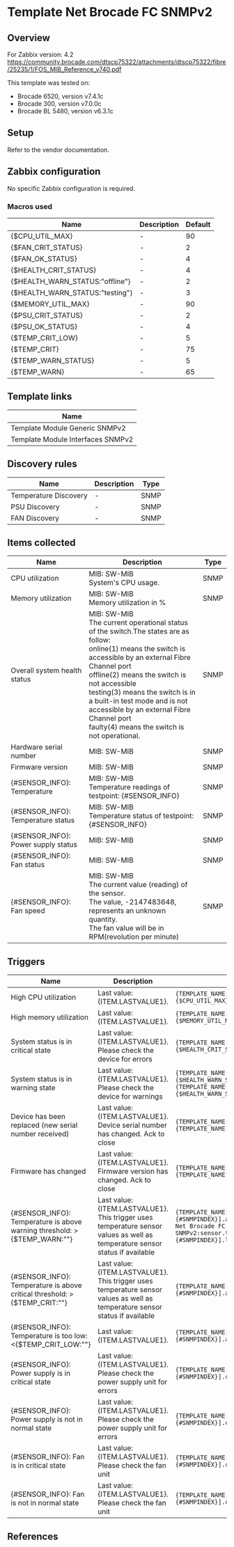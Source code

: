 
# Template Net Brocade FC SNMPv2

## Overview

For Zabbix version: 4.2  
https://community.brocade.com/dtscp75322/attachments/dtscp75322/fibre/25235/1/FOS_MIB_Reference_v740.pdf

This template was tested on:

- Brocade 6520, version v7.4.1c
- Brocade 300, version v7.0.0c
- Brocade BL 5480, version v6.3.1c

## Setup

Refer to the vendor documentation.

## Zabbix configuration

No specific Zabbix configuration is required.

### Macros used

|Name|Description|Default|
|----|-----------|-------|
|{$CPU_UTIL_MAX}|-|90|
|{$FAN_CRIT_STATUS}|-|2|
|{$FAN_OK_STATUS}|-|4|
|{$HEALTH_CRIT_STATUS}|-|4|
|{$HEALTH_WARN_STATUS:"offline"}|-|2|
|{$HEALTH_WARN_STATUS:"testing"}|-|3|
|{$MEMORY_UTIL_MAX}|-|90|
|{$PSU_CRIT_STATUS}|-|2|
|{$PSU_OK_STATUS}|-|4|
|{$TEMP_CRIT_LOW}|-|5|
|{$TEMP_CRIT}|-|75|
|{$TEMP_WARN_STATUS}|-|5|
|{$TEMP_WARN}|-|65|

## Template links

|Name|
|----|
|Template Module Generic SNMPv2|
|Template Module Interfaces SNMPv2|

## Discovery rules

|Name|Description|Type|
|----|-----------|----|
|Temperature Discovery|-|SNMP|
|PSU Discovery|-|SNMP|
|FAN Discovery|-|SNMP|

## Items collected

|Name|Description|Type|
|----|-----------|----|
|CPU utilization|MIB: SW-MIB</br>System's CPU usage.|SNMP|
|Memory utilization|MIB: SW-MIB</br>Memory utilization in %|SNMP|
|Overall system health status|MIB: SW-MIB</br>The current operational status of the switch.The states are as follow:</br>online(1) means the switch is accessible by an external Fibre Channel port</br>offline(2) means the switch is not accessible</br>testing(3) means the switch is in a built-in test mode and is not accessible by an external Fibre Channel port</br>faulty(4) means the switch is not operational.|SNMP|
|Hardware serial number|MIB: SW-MIB</br>|SNMP|
|Firmware version|MIB: SW-MIB</br>|SNMP|
|{#SENSOR_INFO}: Temperature|MIB: SW-MIB</br>Temperature readings of testpoint: {#SENSOR_INFO}|SNMP|
|{#SENSOR_INFO}: Temperature status|MIB: SW-MIB</br>Temperature status of testpoint: {#SENSOR_INFO}|SNMP|
|{#SENSOR_INFO}: Power supply status|MIB: SW-MIB</br>|SNMP|
|{#SENSOR_INFO}: Fan status|MIB: SW-MIB</br>|SNMP|
|{#SENSOR_INFO}: Fan speed|MIB: SW-MIB</br>The current value (reading) of the sensor.</br>The value, -2147483648, represents an unknown quantity.</br>The fan value will be in RPM(revolution per minute)</br>|SNMP|


## Triggers

|Name|Description|Expression|Severity|
|----|-----------|----|----|
|High CPU utilization|Last value: {ITEM.LASTVALUE1}.|`{TEMPLATE_NAME:system.cpu.util[swCpuUsage.0].avg(5m)}>{$CPU_UTIL_MAX}`|AVERAGE|
|High memory utilization|Last value: {ITEM.LASTVALUE1}.|`{TEMPLATE_NAME:vm.memory.pused[swMemUsage.0].avg(5m)}>{$MEMORY_UTIL_MAX}`|AVERAGE|
|System status is in critical state|Last value: {ITEM.LASTVALUE1}.</br>Please check the device for errors|`{TEMPLATE_NAME:system.status[swOperStatus.0].count(#1,{$HEALTH_CRIT_STATUS},eq)}=1`|HIGH|
|System status is in warning state|Last value: {ITEM.LASTVALUE1}.</br>Please check the device for warnings|`{TEMPLATE_NAME:system.status[swOperStatus.0].count(#1,{$HEALTH_WARN_STATUS:"offline"},eq)}=1 or {TEMPLATE_NAME:system.status[swOperStatus.0].count(#1,{$HEALTH_WARN_STATUS:"testing"},eq)}=1`|WARNING|
|Device has been replaced (new serial number received)|Last value: {ITEM.LASTVALUE1}.</br>Device serial number has changed. Ack to close|`{TEMPLATE_NAME:system.hw.serialnumber.diff()}=1 and {TEMPLATE_NAME:system.hw.serialnumber.strlen()}>0`|INFO|
|Firmware has changed|Last value: {ITEM.LASTVALUE1}.</br>Firmware version has changed. Ack to close|`{TEMPLATE_NAME:system.hw.firmware.diff()}=1 and {TEMPLATE_NAME:system.hw.firmware.strlen()}>0`|INFO|
|{#SENSOR_INFO}: Temperature is above warning threshold: >{$TEMP_WARN:""}|Last value: {ITEM.LASTVALUE1}.</br>This trigger uses temperature sensor values as well as temperature sensor status if available|`{TEMPLATE_NAME:sensor.temp.value[swSensorValue.{#SNMPINDEX}].avg(5m)}>{$TEMP_WARN:""} or {Template Net Brocade FC SNMPv2:sensor.temp.status[swSensorStatus.{#SNMPINDEX}].last(0)}={$TEMP_WARN_STATUS}`|WARNING|
|{#SENSOR_INFO}: Temperature is above critical threshold: >{$TEMP_CRIT:""}|Last value: {ITEM.LASTVALUE1}.</br>This trigger uses temperature sensor values as well as temperature sensor status if available|`{TEMPLATE_NAME:sensor.temp.value[swSensorValue.{#SNMPINDEX}].avg(5m)}>{$TEMP_CRIT:""}`|HIGH|
|{#SENSOR_INFO}: Temperature is too low: <{$TEMP_CRIT_LOW:""}|Last value: {ITEM.LASTVALUE1}.|`{TEMPLATE_NAME:sensor.temp.value[swSensorValue.{#SNMPINDEX}].avg(5m)}<{$TEMP_CRIT_LOW:""}`|AVERAGE|
|{#SENSOR_INFO}: Power supply is in critical state|Last value: {ITEM.LASTVALUE1}.</br>Please check the power supply unit for errors|`{TEMPLATE_NAME:sensor.psu.status[swSensorStatus.{#SNMPINDEX}].count(#1,{$PSU_CRIT_STATUS},eq)}=1`|AVERAGE|
|{#SENSOR_INFO}: Power supply is not in normal state|Last value: {ITEM.LASTVALUE1}.</br>Please check the power supply unit for errors|`{TEMPLATE_NAME:sensor.psu.status[swSensorStatus.{#SNMPINDEX}].count(#1,{$PSU_OK_STATUS},ne)}=1`|INFO|
|{#SENSOR_INFO}: Fan is in critical state|Last value: {ITEM.LASTVALUE1}.</br>Please check the fan unit|`{TEMPLATE_NAME:sensor.fan.status[swSensorStatus.{#SNMPINDEX}].count(#1,{$FAN_CRIT_STATUS},eq)}=1`|AVERAGE|
|{#SENSOR_INFO}: Fan is not in normal state|Last value: {ITEM.LASTVALUE1}.</br>Please check the fan unit|`{TEMPLATE_NAME:sensor.fan.status[swSensorStatus.{#SNMPINDEX}].count(#1,{$FAN_OK_STATUS},ne)}=1`|INFO|

## References

